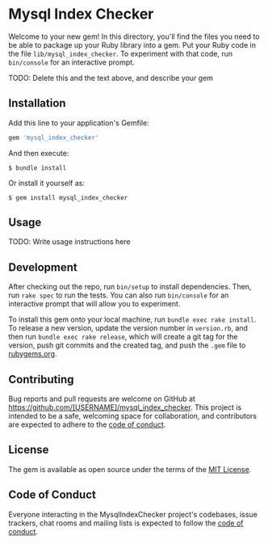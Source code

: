 # Mysql Index Checker

Welcome to your new gem! In this directory, you'll find the files you need to be able to package up your Ruby library into a gem. Put your Ruby code in the file `lib/mysql_index_checker`. To experiment with that code, run `bin/console` for an interactive prompt.

TODO: Delete this and the text above, and describe your gem

## Installation

Add this line to your application's Gemfile:

```ruby
gem 'mysql_index_checker'
```

And then execute:

    $ bundle install

Or install it yourself as:

    $ gem install mysql_index_checker

## Usage

TODO: Write usage instructions here

## Development

After checking out the repo, run `bin/setup` to install dependencies. Then, run `rake spec` to run the tests. You can also run `bin/console` for an interactive prompt that will allow you to experiment.

To install this gem onto your local machine, run `bundle exec rake install`. To release a new version, update the version number in `version.rb`, and then run `bundle exec rake release`, which will create a git tag for the version, push git commits and the created tag, and push the `.gem` file to [rubygems.org](https://rubygems.org).

## Contributing

Bug reports and pull requests are welcome on GitHub at https://github.com/[USERNAME]/mysql_index_checker. This project is intended to be a safe, welcoming space for collaboration, and contributors are expected to adhere to the [code of conduct](https://github.com/[USERNAME]/mysql_index_checker/blob/main/CODE_OF_CONDUCT.md).

## License

The gem is available as open source under the terms of the [MIT License](https://opensource.org/licenses/MIT).

## Code of Conduct

Everyone interacting in the MysqlIndexChecker project's codebases, issue trackers, chat rooms and mailing lists is expected to follow the [code of conduct](https://github.com/[USERNAME]/mysql_index_checker/blob/main/CODE_OF_CONDUCT.md).
